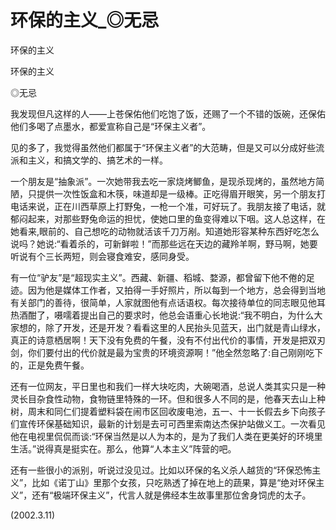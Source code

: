 # 环保的主义_◎无忌

环保的主义

环保的主义

◎无忌

我发现但凡这样的人——上苍保佑他们吃饱了饭，还赐了一个不错的饭碗，还保佑他们多喝了点墨水，都爱宣称自己是“环保主义者”。

见的多了，我觉得虽然他们都属于“环保主义者”的大范畴，但是又可以分成好些流派和主义，和搞文学的、搞艺术的一样。

一个朋友是“抽象派”。一次她带我去吃一家烧烤鲫鱼，是现杀现烤的，虽然地方简陋，只提供一次性饭盒和木筷，味道却是一级棒。正吃得眉开眼笑，另一个朋友打电话来说，正在川西草原上打野兔，一枪一个准，可好玩了。我朋友接了电话，就郁闷起来，对那些野兔命运的担忧，使她口里的鱼变得难以下咽。这人总这样，在她看来,眼前的、自己想吃的动物就活该千刀万剐。知道她形容某种东西好吃怎么说吗？她说:“看着杀的，可新鲜啦！”而那些远在天边的藏羚羊啊，野马啊，她要听说有个三长两短，则会寝食难安，感同身受。

有一位“驴友”是“超现实主义”。西藏、新疆、稻城、婺源，都曾留下他不倦的足迹。因为他是媒体工作者，又拍得一手好照片，所以每到一个地方，总会得到当地有关部门的善待，很简单，人家就图他有点话语权。每次接待单位的同志眼见他耳热酒酣了，嗫嚅着提出自己的要求时，他总会语重心长地说:“我不明白，为什么大家想的，除了开发，还是开发？看看这里的人民抬头见蓝天，出门就是青山绿水，真正的诗意栖居啊！天下没有免费的午餐，没有不付出代价的事情，开发是把双刃剑，你们要付出的代价就是最为宝贵的环境资源啊！”他全然忽略了:自己刚刚吃下的，正是免费午餐。

还有一位网友，平日里也和我们一样大块吃肉，大碗喝酒，总说人类其实只是一种灵长目杂食性动物，食物链里特殊的一环。但和很多人不同的是，他春天去山上种树，周末和同仁们提着塑料袋在闹市区回收废电池，五一、十一长假去乡下向孩子们宣传环保基础知识，最新的计划是去可可西里索南达杰保护站做义工。一次看见他在电视里侃侃而谈:“环保当然是以人为本的，是为了我们人类在更美好的环境里生活。”说得真是挺实在。那么，他算“人本主义”阵营的吧。

还有一些很小的派别，听说过没见过。比如以环保的名义杀人越货的“环保恐怖主义”，比如《诺丁山》里那个女孩，只吃熟透了掉在地上的蔬果，算是“绝对环保主义”，还有“极端环保主义”，代言人就是佛经本生故事里那位舍身饲虎的太子。

(2002.3.11)